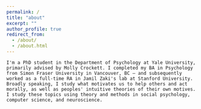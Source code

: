 ```yaml
---
permalink: /
title: "about"
excerpt: ""
author_profile: true
redirect_from: 
  - /about/
  - /about.html
---
```


`I'm a PhD student in the Department of Psychology at Yale University, primarily advised by Molly Crockett. I completed my BA in Psychology from Simon Fraser University in Vancouver, BC — and subsequently worked as a full-time RA in Jamil Zaki's lab at Stanford University. Broadly speaking, I study what motivates us to help others and act morally, as well as peoples' intuitive theories of their own motives. I study these topics using theory and methods in social psychology, computer science, and neuroscience.`


